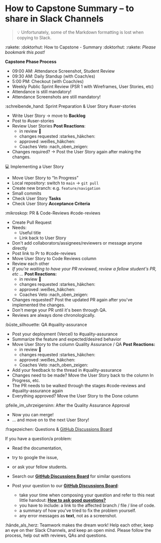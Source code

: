 # How to Capstone Summary – to share in Slack Channels

> 💡 Unfortunately, some of the Markdown formatting is lost when copying to Slack.

:rakete: :doktorhut: How to Capstone - Summary :doktorhut: :rakete:
_Please bookmark this post!_

**Capstone Phase Process**

- 09:00 AM: Attendance Screenshot, Student Review
- 09:30 AM: Daily Standup (with Coach/es)
- 5:00 PM: Checkout (with Coach/es)
- Weekly Public Sprint Review (PSR 1 with Wireframes, User Stories, etc)
- Attendance is still mandatory!
- Attendance Screenshots are still mandatory!

:schreibende_hand: Sprint Preparation & User Story #user-stories

- Write User Story -> move to **Backlog**
- Post to #user-stories
- Review User Stories
  **Post Reactions**:
  - in review :eyes:
  - changes requested :starkes_häkchen:
  - approved :weißes_häkchen:
  - Coaches Veto :nach_oben_zeigen:
- Changes required? -> Post the User Story again after making the changes.

:computer: Implementing a User Story

- Move User Story to “In Progress”
- Local repository: switch to `main` -> `git pull`
- Create new branch: e.g. `feature/navigation`
- Small commits
- Check User Story **Tasks**
- Check User Story **Acceptance Criteria**

:mikroskop: PR & Code-Reviews #code-reviews

- Create Pull Request
- Needs:
  - Useful title
  - Link back to User Story
- Don't add collaborators/assignees/reviewers or message anyone directly
- Post link to Pr to #code-reviews
- Move User Story to Code Reviews column
- Review each other
- _If you're waiting to have your PR reviewed, review a fellow student's PR, etc ..._
  **Post Reactions:**
  - in review :eyes:
  - changes requested :starkes_häkchen:
  - approved :weißes_häkchen:
  - Coaches Veto :nach_oben_zeigen:
- Changes requested? Post the updated PR again after you've implemented the changes.
- Don't merge your PR until it's been through QA.
- Reviews are always done chronologically.

:büste_silhouette: QA #quality-assurance

- Post your deployment (Vercel) to #quality-assurance
- Summarize the feature and expected/desired behavior
- Move User Story to the column Quality Assurance / QA
  **Post Reactions:**
  - in review :eyes:
  - changes requested :starkes_häkchen:
  - approved :weißes_häkchen:
  - Coaches Veto :nach_oben_zeigen:
- Add your feedback to the thread in #quality-assurance
- Changes need to be made? Move the User Story back to the column In Progress, etc.
- The PR needs to be walked through the stages #code-reviews and #quality-assurance again
- Everything approved? Move the User Story to the Done column

:pfeile_im_uhrzeigersinn: After the Quality Assurance Approval

- Now you can merge!
- ... and move on to the next User Story!

:fragezeichen: Questions & [GitHub Discussions Board](https://github.com/orgs/neuefische/discussions)

If you have a question/a problem:

- Read the documentation,
- try to google the issue,
- or ask your fellow students.
- Search our **[GitHub Discussions Board](https://github.com/orgs/neuefische/discussions)** for similar questions
- Post your question to our **[GitHub Discussions Board](https://github.com/orgs/neuefische/discussions)**:

  - take your time when composing your question and refer to this neat little handout: **[How to ask good questions?](https://github.com/neuefische/questions/wiki/How-to-ask-good-questions)**
  - you have to include: a link to the affected branch / file / line of code.
  - a summary of how you've tried to fix the problem yourself.
  - any error messages as **text**, not as a screenshot.

:hände_als_herz: Teamwork makes the dream work!
Help each other, keep an eye on ther Slack Channels, and keep an open mind.
Please follow the process, help out with reviews, QAs and questions.
